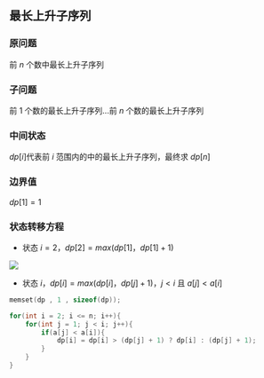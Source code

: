 <!--
 * @Description: 
 * @Version: 1.0
 * @Author: DaLao
 * @Email: dalao_li@163.com
 * @Date: 2021-12-01 20:09:43
 * @LastEditors: dalao
 * @LastEditTime: 2022-04-01 23:16:42
-->

## 最长上升子序列

### 原问题

前 $n$ 个数中最长上升子序列
  
### 子问题

前 $1$ 个数的最长上升子序列...前 $n$ 个数的最长上升子序列

### 中间状态

$dp[i]$代表前 $i$ 范围内的中的最长上升子序列，最终求 $dp[n]$


### 边界值

$dp[1] = 1$


### 状态转移方程

- 状态 $i = 2$，$dp[2] = max(dp[1]，dp[1] + 1)$

![](https://cdn.hurra.ltd/img/20211201202623.png)


- 状态 $i$，$dp[i] = max(dp[i]，dp[j] + 1)$，$j < i$ 且 $a[j] < a[i]$

```c++
memset(dp , 1 , sizeof(dp));

for(int i = 2; i <= n; i++){
    for(int j = 1; j < i; j++){
        if(a[j] < a[i]){
            dp[i] = dp[i] > (dp[j] + 1) ? dp[i] : (dp[j] + 1);
        }
    }
}
```